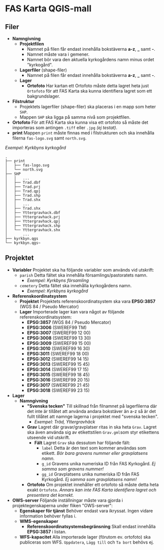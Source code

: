# FAS Karta QGIS-mall

## Filer

* **Namngivning**
	* **Projektfilen**
		* Namnet på filen får endast innehålla bokstäverna **a-z**, **_** samt **-**.
		* Namnet måste vara i gemener.
		* Namnet bör vara den aktuella kyrkogårdens namn minus ordet "kyrkogård".
	* **Lagerfiler** (shape-filer)
		* Namnet på filen får endast innehålla bokstäverna **a-z**, **_** samt **-**.
	* **Lager**
		* **Ortofoto** Har kartan ett Ortofoto måste detta lagret heta just `Ortofoto` för att FAS Karta ska kunna identifiera lagret som ett bakgrundslager.
* **Filstruktur**
	* Projektets lagerfiler (shape-filer) ska placeras i en mapp som heter `SHP`.
	* Mappen `SHP` ska ligga på samma nivå som projektfilen.
* **Ortofoto** För att FAS Karta ska kunna visa ett ortofoto så måste det importeras som antingen `.tiff` eller `.jpg` _(ej testat)_.
* **print** Mappen `print` måste finnas med i filstrukturen och ska innehålla filerna `fas-logo.svg` samt `north.svg`.

_Exempel: Kyrkbyns kyrkogård_

```
.
├── print
│   ├── fas-logo.svg
│   └── north.svg
├── SHP
│   │   ...
│   ├── Trad.dbf
│   ├── Trad.prj
│   ├── Trad.qpj
│   ├── Trad.shp
│   ├── Trad.shx
│   │   ...
│   ├── Trad.shx
│   ├── Yttergravhack.dbf
│   ├── Yttergravhack.prj
│   ├── Yttergravhack.qpj
│   ├── Yttergravhack.shp
│   └── Yttergravhack.shx
│       ...
├── kyrkbyn.qgs
└── kyrkbyn.qgs~
```

## Projektet

* **Variabler** Projektet ska ha följande variabler som används vid utskrift:
	* `parish` Detta fältet ska innehålla församlings/pastoratets namn.
		* _Exempel: Kyrkbyns församling_
	* `cemetery` Detta fältet ska innehålla kyrkogårdens namn.
		* _Exempel: Kyrkbyns kyrkogård_
* **Referenskoordinatsystem**
	* **Projektet** Projektets referenskoordinatsystem ska vara **EPSG:3857** (WGS 84 / Pseudo Mercator)
	* **Lager** Importerade lager kan vara något av följande referenskoordinatsystem:
		* **EPSG:3857** (WGS 84 / Pseudo Mercator)
		* **EPSG:3006** (SWEREF99 TM)
		* **EPSG:3007** (SWEREF99 12 00)
		* **EPSG:3008** (SWEREF99 13 30)
		* **EPSG:3009** (SWEREF99 15 00)
		* **EPSG:3010** (SWEREF99 16 30)
		* **EPSG:3011** (SWEREF99 18 00)
		* **EPSG:3012** (SWEREF99 14 15)
		* **EPSG:3013** (SWEREF99 15 45)
		* **EPSG:3014** (SWEREF99 17 15)
		* **EPSG:3015** (SWEREF99 18 45)
		* **EPSG:3016** (SWEREF99 20 15)
		* **EPSG:3017** (SWEREF99 21 45)
		* **EPSG:3018** (SWEREF99 23 15)
* **Lager**
	* **Namngivning**
		* **"Svenska tecken"** Till skillnad från filnamnet på lagerfilerna där det inte är tillåtet att använda andara bokstäver än a-z så är det fullt tillåtet att namnge lagerna i projektet med "svenska tecken".
			* _Exempel: Träd, Yttergravhäck_
		* **Grav** Lagret där gravar/gravplatser ritas in ska heta `Grav`. Lagret ska även använda sig av etikettstilen `Grav.gml`som styr etikettens utseende vid utskrift.
			* **Fält** Lagret `Grav` ska dessutom har följande fält:
				* `label` Detta är den text som kommer användas som etikett. _Bör bara gravens nummer eller gravplatsens namn._
				* `g_id` Gravens unika numeriska ID från FAS Kyrkogård. _Ej samma som gravens nummer!_
				* `gg_id` Gravplatsens unika numeriska ID från FAS Kyrkogård. _Ej samma som gravplatsens namn!_ 
		* **Ortofoto** Om projektet innehåller ett ortofoto så måste detta heta exakt `Ortofoto`. _Annars kan inte FAS Karta identifiera lagret och presentera det korrekt._
* **OWS-server** Följande inställningar måste vara gjorda i projektegenskaperna under fliken "OWS-server":
	* **Egenskaper för tjänst** Behöver endast vara ikryssat. Ingen vidare information behöver fyllas i.
	* **WMS-egenskaper**
		* **Referenskoordinatsystemsbegränsning** Skall endast innehålla **EPSG:3857** i listan.
	* **WFS-kapacitet** Alla importerade lager (förutom ev. ortofoto) ska publiceras som WFS. `Uppdatera`, `Lägg till` och `Ta bort` behövs ej.
		